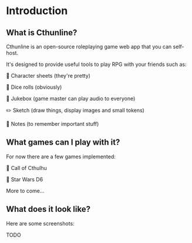 # Introduction

## What is Cthunline?

Cthunline is an open-source roleplaying game web app that you can self-host.

It's designed to provide useful tools to play RPG with your friends such as:

📝 Character sheets (they're pretty)

🎲 Dice rolls (obviously)

🎵 Jukebox (game master can play audio to everyone)

✏️ Sketch (draw things, display images and small tokens)

📓 Notes (to remember important stuff)

## What games can I play with it?

For now there are a few games implemented:

🐙 Call of Cthulhu

🚀 Star Wars D6

More to come...

## What does it look like?

Here are some screenshots:

TODO
